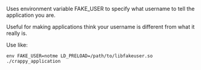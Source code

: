 Uses environment variable FAKE\_USER to specify what username to tell the application you are.

Useful for making applications think your username is different from what it really is.

Use like:
```
env FAKE_USER=notme LD_PRELOAD=/path/to/libfakeuser.so ./crappy_application
```
